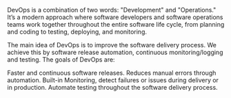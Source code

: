 DevOps is a combination of two words: "Development" and "Operations." It’s a modern approach where software developers and software operations teams work together throughout the entire software life cycle, from planning and coding to testing, deploying, and monitoring.

The main idea of DevOps is to improve the software delivery process. We achieve this by software release automation, continuous monitoring/logging and testing. The goals of DevOps are:

Faster and continuous software releases.
Reduces manual errors through automation.
Built-in Monitoring, detect failures or issues during delivery or in production.
Automate testing throughout the software delivery process.
 

